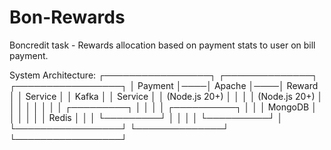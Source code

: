 # Bon-Rewards
Boncredit task - Rewards allocation based on payment stats to user on bill payment.

System Architecture:
┌─────────────────┐    ┌──────────────┐    ┌─────────────────┐
│   Payment       │────│    Apache    │────│    Reward       │
│   Service       │    │    Kafka     │    │    Service      │
│  (Node.js 20+)  │    │              │    │  (Node.js 20+)  │
│                 │    │              │    │                 │
│   ┌─────────┐   │    │              │    │  ┌──────────┐   │
│   │ MongoDB │   │    │              │    │  │  Redis   │   │
│   └─────────┘   │    │              │    │  └──────────┘   │
└─────────────────┘    └──────────────┘    └─────────────────┘
